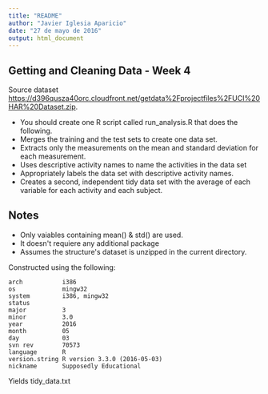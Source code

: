 ```yaml
---
title: "README"
author: "Javier Iglesia Aparicio"
date: "27 de mayo de 2016"
output: html_document
---
```

## Getting and Cleaning Data - Week 4

Source dataset https://d396qusza40orc.cloudfront.net/getdata%2Fprojectfiles%2FUCI%20HAR%20Dataset.zip.

*  You should create one R script called run_analysis.R that does the following.
*  Merges the training and the test sets to create one data set.
*  Extracts only the measurements on the mean and standard deviation for each measurement.
*  Uses descriptive activity names to name the activities in the data set
*  Appropriately labels the data set with descriptive activity names.
*  Creates a second, independent tidy data set with the average of each variable for each activity and each subject.

## Notes

*  Only vaiables containing mean() & std() are used.
*  It doesn't requiere any additional package
*  Assumes the structure's dataset is unzipped in the current directory.

Constructed using the following:

```platform       i386-w64-mingw32            
arch           i386                        
os             mingw32                     
system         i386, mingw32               
status                                     
major          3                           
minor          3.0                         
year           2016                        
month          05                          
day            03                          
svn rev        70573                       
language       R                           
version.string R version 3.3.0 (2016-05-03)
nickname       Supposedly Educational   
```


Yields tidy_data.txt
